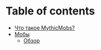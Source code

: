 # Table of contents

* [Что такое MythicMobs?](README.md)
* [Мобы](moby/README.md)
  * [Обзор](moby/obzor.md)
